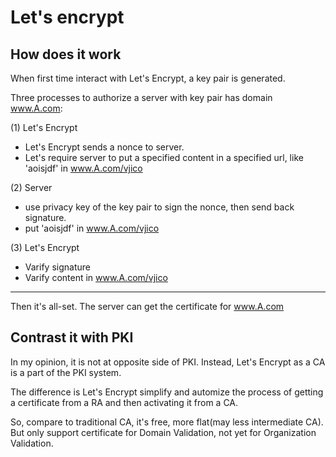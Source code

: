 # Let's encrypt 

## How does it work

When first time interact with Let's Encrypt, a key pair is generated.

Three processes to authorize a server with key pair has domain www.A.com:

(1) Let's Encrypt

- Let's Encrypt sends a nonce to server.
- Let's require server to put a specified content in a specified url, like 'aoisjdf' in www.A.com/vjico

(2) Server 

- use privacy key of the key pair to sign the nonce, then send back signature.
- put 'aoisjdf' in www.A.com/vjico

(3) Let's Encrypt

- Varify signature
- Varify content in www.A.com/vjico

---
Then it's all-set. The server can get the certificate for www.A.com

## Contrast it with PKI

In my opinion, it is not at opposite side of PKI. Instead, Let's Encrypt as a CA is a part of the PKI system.

The difference is Let's Encrypt simplify and automize the process of getting a certificate from a RA and then activating it from a CA.

So, compare to traditional CA, it's free, more flat(may less intermediate CA). But only support certificate for Domain Validation, not yet for Organization Validation.





